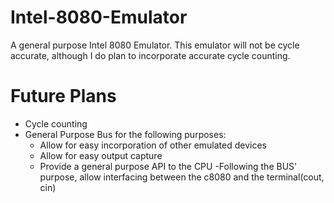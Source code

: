 # Intel-8080-Emulator
A general purpose Intel 8080 Emulator. This emulator will not be cycle accurate, although I do plan to incorporate accurate cycle counting.

# Future Plans

- Cycle counting
- General Purpose Bus for the following purposes:
  + Allow for easy incorporation of other emulated devices
  + Allow for easy output capture
  + Provide a general purpose API to the CPU
-Following the BUS' purpose, allow interfacing between the c8080 and the terminal(cout, cin)
